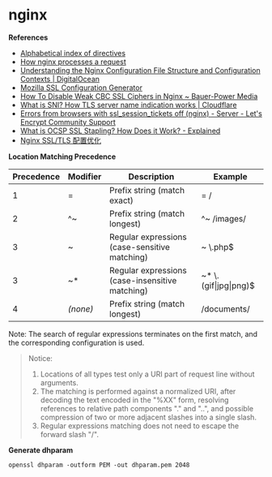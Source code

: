 # nginx

**References**

* [Alphabetical index of directives](https://nginx.org/en/docs/dirindex.html)
* [How nginx processes a request](https://nginx.org/en/docs/http/request_processing.html)
* [Understanding the Nginx Configuration File Structure and Configuration Contexts  | DigitalOcean](https://www.digitalocean.com/community/tutorials/understanding-the-nginx-configuration-file-structure-and-configuration-contexts)
* [Mozilla SSL Configuration Generator](https://ssl-config.mozilla.org/)
* [How To Disable Weak CBC SSL Ciphers in Nginx ~ Bauer-Power Media](https://www.bauer-power.net/2019/12/how-to-disable-weak-cbc-ssl-ciphers-in.html)
* [What is SNI? How TLS server name indication works | Cloudflare](https://www.cloudflare.com/learning/ssl/what-is-sni/)
* [Errors from browsers with ssl_session_tickets off (nginx) - Server - Let's Encrypt Community Support](https://community.letsencrypt.org/t/errors-from-browsers-with-ssl-session-tickets-off-nginx/18124)
* [What is OCSP SSL Stapling? How Does it Work? - Explained](https://www.rapidsslonline.com/ssl/what-is-ocsp-ssl-stapling/)
* [Nginx SSL/TLS 配置优化](https://blog.lv5.moe/p/nginx-ssl-tls-configuration-optimization)


**Location Matching Precedence**

| Precedence | Modifier | Description | Example |
| - | - | - | - |
| 1 | = | Prefix string (match exact) | = / |
| 2 | ^~ | Prefix string (match longest) | ^~ /images/ |
| 3 | ~ | Regular expressions (case-sensitive matching) | ~ \\.php$ |
| 3 | ~* | Regular expressions (case-insensitive matching) | ~* \\.(gif\|jpg\|png)$ |
| 4 | _(none)_ | Prefix string (match longest) | /documents/ |

Note: The search of regular expressions terminates on the first match, and the corresponding configuration is used.

> Notice:
> 1. Locations of all types test only a URI part of request line without arguments.
> 2. The matching is performed against a normalized URI, after decoding the text encoded in the "%XX" form, resolving references to relative path components "." and "..", and possible compression of two or more adjacent slashes into a single slash.
> 3. Regular expressions matching does not need to escape the forward slash "/".


**Generate dhparam**

```
openssl dhparam -outform PEM -out dhparam.pem 2048
```

